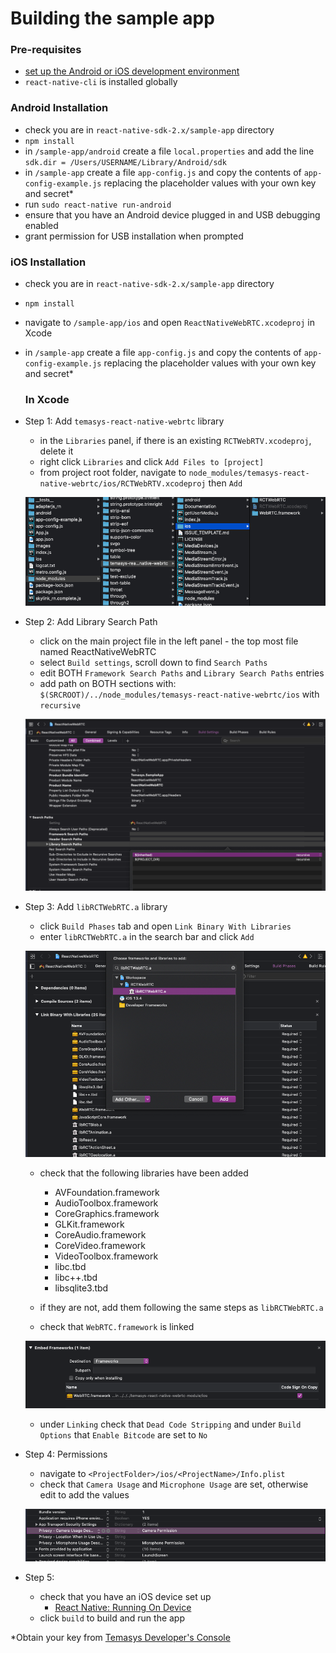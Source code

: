# Building the sample app

### Pre-requisites
- [set up the Android or iOS development environment](https://reactnative.dev/docs/environment-setup)
- `react-native-cli` is installed globally

### Android Installation
- check you are in `react-native-sdk-2.x/sample-app` directory
- `npm install`
- in `/sample-app/android` create a file `local.properties` and add the line `sdk.dir = /Users/USERNAME/Library/Android/sdk`
- in `/sample-app` create a file `app-config.js` and copy the contents of `app-config-example.js` replacing the placeholder values with your own key and secret*
- run `sudo react-native run-android`
- ensure that you have an Android device plugged in and USB debugging enabled 
- grant permission for USB installation when prompted

### iOS Installation
- check you are in `react-native-sdk-2.x/sample-app` directory
- `npm install`
- navigate to `/sample-app/ios` and open `ReactNativeWebRTC.xcodeproj` in Xcode
- in `/sample-app` create a file `app-config.js` and copy the contents of `app-config-example.js` replacing the placeholder values with your own key and secret*

    ### In Xcode

 - Step 1: Add `temasys-react-native-webrtc` library
    - in the `Libraries` panel, if there is an existing `RCTWebRTV.xcodeproj`, delete it
    - right click `Libraries` and click `Add Files to [project]`
    - from project root folder, navigate to `node_modules/temasys-react-native-webrtc/ios/RCTWebRTV.xcodeproj` then `Add`
    
    ![Step 1](Documentation/assets/step1.png)

 - Step 2: Add Library Search Path
    - click on the main project file in the left panel - the top most file named ReactNativeWebRTC
    - select `Build settings`, scroll down to find `Search Paths`
    - edit BOTH `Framework Search Paths` and `Library Search Paths` entries
    - add path on BOTH sections with: `$(SRCROOT)/../node_modules/temasys-react-native-webrtc/ios` with `recursive`
    
    ![Step 2](Documentation/assets/step2.png)

 - Step 3: Add `libRCTWebRTC.a` library
    - click `Build Phases` tab and open `Link Binary With Libraries`
    - enter `libRCTWebRTC.a` in the search bar and click `Add`
    
    ![Step 3a](Documentation/assets/step3a.png)
    
    - check that the following libraries have been added
        - AVFoundation.framework
        - AudioToolbox.framework
        - CoreGraphics.framework
        - GLKit.framework
        - CoreAudio.framework
        - CoreVideo.framework
        - VideoToolbox.framework
        - libc.tbd
        - libc++.tbd
        - libsqlite3.tbd 
    
    - if they are not, add them following the same steps as `libRCTWebRTC.a`
    - check that `WebRTC.framework` is linked
    
    ![Step 3b](Documentation/assets/step3b.png)
    
    - under `Linking` check that `Dead Code Stripping` and under `Build Options` that `Enable Bitcode` are set to `No`
 
 - Step 4: Permissions
    - navigate to `<ProjectFolder>/ios/<ProjectName>/Info.plist`
    - check that `Camera Usage` and `Microphone Usage` are set, otherwise edit to add the values
    
    ![Step 4](Documentation/assets/step4.png)

 - Step 5:
    - check that you have an iOS device set up
        - [React Native: Running On Device](https://reactnative.dev/docs/running-on-device)
    - click `build` to build and run the app



*Obtain your key from [Temasys Developer's Console](https://console.temasys.io/#)



